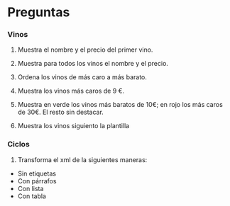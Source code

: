 # Preguntas
>
### Vinos
>
1. Muestra el nombre y el precio del primer vino.
>
2. Muestra para todos los vinos el nombre y el precio.
>
3. Ordena los vinos de más caro a más barato.
>
4. Muestra los vinos más caros de 9 €.
>
5. Muestra en verde los vinos más baratos de 10€; en rojo los más caros de 30€. El resto sin destacar.
>
6. Muestra los vinos siguiento la plantilla
>
### Ciclos
>
1. Transforma el xml de la siguientes maneras:
>
* Sin etiquetas
* Con párrafos
* Con lista
* Con tabla